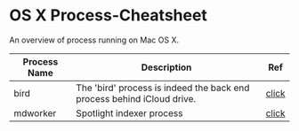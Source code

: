 # OS X Process-Cheatsheet

An overview of process running on Mac OS X. 

|Process Name| Description | Ref |
|------------|-------------|-----|
| bird | The 'bird' process is indeed the back end process behind iCloud drive. | [click](https://discussions.apple.com/thread/6606275?tstart=0)|
| mdworker | Spotlight indexer process | [click](http://osxdaily.com/2009/09/14/mdworker-what-is-mdworker/) |
